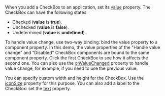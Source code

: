 When you add a CheckBox to an application, set its [value](/Documentation/ApiReference/UI_Components/dxCheckBox/Configuration/#value) property. The CheckBox can have the following states: 

- Checked (**value** is **true**).
- Unchecked (**value** is **false**).
- Undetermined (**value** is **undefined**).

To handle value change, use two-way binding: bind the value property to a component property. In this demo, the value properties of the "Handle value change" and "Disabled" CheckBox components are bound to the same component property. Click the first CheckBox to see how it affects the second one. You can also use the [onValueChanged](/Documentation/ApiReference/UI_Components/dxCheckBox/Configuration/#onValueChanged) property to handle value change, for example, if you need to use the previous value.

You can specify custom width and height for the CheckBox. Use the [iconSize](/Documentation/ApiReference/UI_Components/dxCheckBox/Configuration/#iconSize) property for this purpose. You can also add a label to the CheckBox: set the [text](/Documentation/ApiReference/UI_Components/dxCheckBox/Configuration/#text) property.